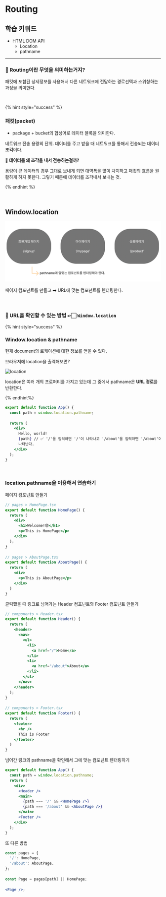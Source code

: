 # Routing

## 학습 키워드

- HTML DOM API
  - Location
  - pathname

---

### 🫥 Routing이란 무엇을 의미하는거지?

패킷에 포함된 상세정보를 사용해서 다른 네트워크에 전달하는 경로선택과 스위칭하는 과정을 의미한다.

<br />

{% hint style="success" %}

### 패킷(packet)

- package + bucket의 합성어로 데이터 블록을 의미한다.

네트워크 전송 용량의 단위. 데이터를 주고 받을 때 네트워크를 통해서 전송되는 데이터 **조각**이다.

**🤔 데이터를 왜 조각을 내서 전송하는걸까?**

용량이 큰 데이터의 경우 그대로 보내게 되면 대역폭을 많이 차지하고 패킷의 흐름을 원활하게 하지 못한다. 그렇기 때문에 데이터를 조각내서 보내는 것.

{% endhint %}

<br />

## Window.location

![.](./images//2023-04-18-01-31-54.png)

페이지 컴포넌트를 만들고 ➡️ URL에 맞는 컴포넌트를 렌더링한다.

<br />

### 🫥 URL을 확인할 수 있는 방법 👉🏻 `Window.location`

{% hint style="success" %}

### Window.location & pathname

현재 document의 로케이션에 대한 정보를 얻을 수 있다.

브라우저에 location을 출력해보면?

![location](./2023-04-18-01-40-08.png)

location은 여러 개의 프로퍼티를 가지고 있는데 그 중에서 pathname은 **URL 경로**를 반환한다.

{% endhint%}

```jsx
export default function App() {
  const path = window.location.pathname;

  return (
    <div>
      Hello, world!
      {path} // ✅ '/'을 입력하면 '/'이 나타나고 '/about'을 입력하면 '/about'이 화면이
      나타난다.
    </div>
  );
}
```

<br />

### location.pathname을 이용해서 연습하기

페이지 컴포넌트 만들기

```jsx
// pages > HomePage.tsx
export default function HomePage() {
  return (
    <div>
      <h1>Welcome!😎</h1>
      <p>This is HomePage</p>
    </div>
  );
}

// pages > AboutPage.tsx
export default function AboutPage() {
  return (
    <div>
      <p>This is AboutPage</p>
    </div>
  )
}
```

클릭했을 때 링크로 넘어가는 Header 컴포넌트와 Footer 컴포넌트 만들기

```jsx
// components > Header.tsx
export default function Header() {
  return (
    <header>
      <nav>
        <ul>
          <li>
            <a href="/">Home</a>
          </li>
          <li>
            <a href="/about">About</a>
          </li>
        </ul>
      </nav>
    </header>
  );
}

// components > Footer.tsx
export default function Footer() {
  return (
    <footer>
      <hr />
      This is Footer
    </footer>
  )
}
```

넘어간 링크의 pathname을 확인해서 그에 맞는 컴포넌트 렌더링하기

```jsx
export default function App() {
  const path = window.location.pathname;
  return (
    <div>
      <Header />
      <main>
        {path === '/' && <HomePage />}
        {path === '/about' && <AboutPage />}
      </main>
      <Footer />
    </div>
  );
}
```

또 다른 방법

```jsx
const pages = {
  '/': HomePage,
  '/about': AboutPage,
};

const Page = pages[path] || HomePage;

<Page />;
```
